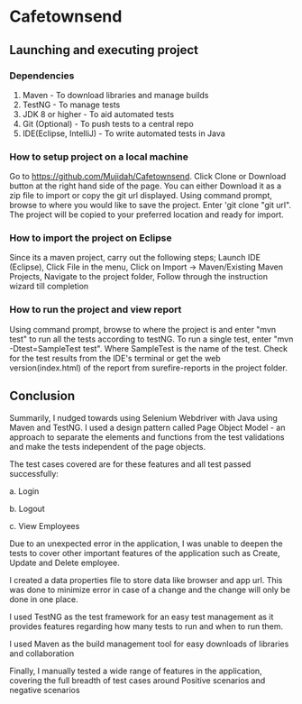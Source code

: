# Cafetownsend

## Launching and executing project
### Dependencies
1. Maven - To download libraries and manage builds
2. TestNG - To manage tests
3. JDK 8 or higher - To aid automated tests
4. Git (Optional) - To push tests to a central repo
5. IDE(Eclipse, IntelliJ) - To write automated tests in Java

### How to setup project on a local machine
Go to https://github.com/Mujidah/Cafetownsend.
Click Clone or Download button at the right hand side of the page.
You can either Download it as a zip file to import or copy the git url displayed.
Using command prompt, browse to where you would like to save the project.
Enter 'git clone "git url".
The project will be copied to your preferred location and ready for import.

### How to import the project on Eclipse
Since its a maven project, carry out the following steps;
Launch IDE (Eclipse),
Click File in the menu,
Click on Import -> Maven/Existing Maven Projects,
Navigate to the project folder,
Follow through the instruction wizard till completion

### How to run the project and view report
Using command prompt, browse to where the project is and enter "mvn test" to run all the tests according to testNG. 
To run a single test, enter "mvn -Dtest=SampleTest test". Where SampleTest is the name of the test.
Check for the test results from the IDE's terminal or get the web version(index.html) of the report from surefire-reports in the project folder.

## Conclusion
Summarily, I nudged towards using Selenium Webdriver with Java using Maven and TestNG. I used a design pattern called Page Object Model - an approach to separate the elements and functions from the test validations and make the tests independent of the page objects.

The test cases covered are for these features and all test passed successfully:

a.	Login

b.	Logout

c.	View Employees

Due to an unexpected error in the application, I was unable to deepen the tests to cover other important features of the application such as Create, Update and Delete employee. 

I created a data properties file to store data like browser and app url. This was done to minimize error in case of a change and the change will only be done in one place. 

I used TestNG as the test framework for an easy test management as it provides features regarding how many tests to run and when to run them.

I used Maven as the build management tool for easy downloads of libraries and collaboration

Finally, I manually tested a wide range of features in the application, covering the full breadth of test cases around Positive scenarios and negative scenarios



